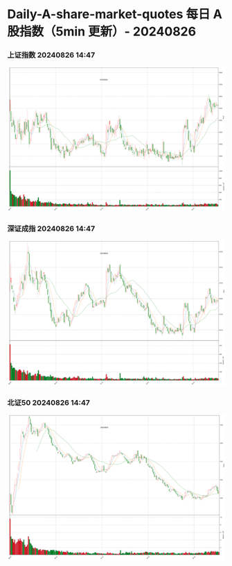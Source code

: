
# Daily-A-share-market-quotes 每日 A 股指数（5min 更新）- 20240826

### 上证指数 20240826 14:47
![](./fig/2024/8/20240826-sh000001.png)

### 深证成指 20240826 14:47
![](./fig/2024/8/20240826-sz399001.png)

### 北证50 20240826 14:47
![](./fig/2024/8/20240826-bj899050.png)
